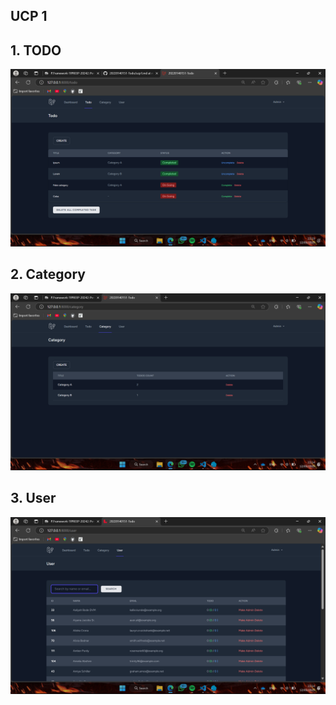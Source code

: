 ## UCP 1

## 1. TODO
![alt text](screenshot/ucp1/image.png)

## 2. Category
![alt text](screenshot/ucp1/image2.png)

## 3. User
![alt text](screenshot/ucp1/image3.png)